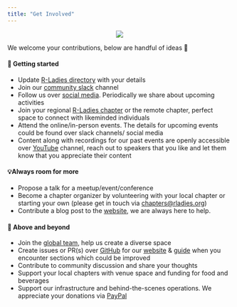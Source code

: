 ```yaml
---
title: "Get Involved"
---
```


<center>

![](img/rladies-help.png)

</center>


We welcome your contributions, below are handful of ideas 💜

#### 🏁 Getting started 

- Update [R-Ladies directory](/directory) with your details 
- Join our [community slack](https://rladies.org/form/community-slack) channel
- Follow us over [social media](https://hachyderm.io/@RLadiesGlobal). Periodically we share about upcoming activities
- Join your regional [R-Ladies chapter](https://www.meetup.com/pro/rladies/) or the remote chapter, perfect space to connect with likeminded individuals
- Attend the online/in-person events. The details for upcoming events could be found over slack channels/ social media
- Content along with recordings for our past events are openly accessible over [YouTube](https://www.youtube.com/@RLadiesGlobal) channel, reach out to speakers that you like and let them know that you appreciate their content

#### 💡Always room for more 

- Propose a talk for a meetup/event/conference 
- Become a chapter organizer by volunteering with your local chapter or starting your own (please get in touch via [chapters@rladies.org](mailto:chapters@rladies.org))
- Contribute a blog post to the [website](https://rladies.org/), we are always here to help. 

#### 🤝 Above and beyond 

- Join the [global team](https://rladies.org/about-us/global_team/), help us create a diverse space 
- Create issues or PR(s) over [GitHub](https://github.com/rladies) for our [website](https://github.com/rladies/rladies.github.io) & [guide](https://github.com/rladies/rladiesguide) when you encounter sections which could be improved
- Contribute to community discussion and share your thoughts
- Support your local chapters with venue space and funding for food and beverages
- Support our infrastructure and behind-the-scenes operations. We appreciate your donations via [PayPal](https://www.paypal.com/donate/?hosted_button_id=VB4EK67MJ373E)
